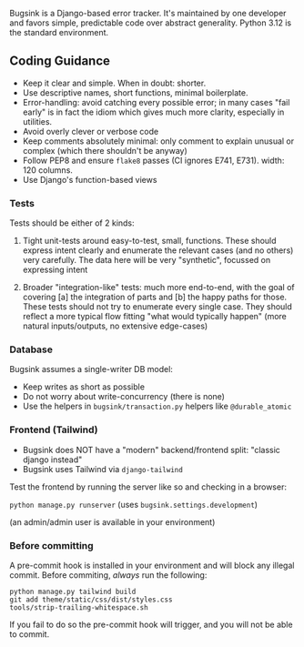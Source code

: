 Bugsink is a Django-based error tracker. It's maintained by one developer and favors simple, predictable code over
abstract generality. Python 3.12 is the standard environment.

## Coding Guidance

* Keep it clear and simple. When in doubt: shorter.
* Use descriptive names, short functions, minimal boilerplate.
* Error-handling: avoid catching every possible error; in many cases "fail early"
  is in fact the idiom which gives much more clarity, especially in utilities.
* Avoid overly clever or verbose code
* Keep comments absolutely minimal: only comment to explain unusual or complex
  (which there shouldn't be anyway)
* Follow PEP8 and ensure `flake8` passes (CI ignores E741, E731). width: 120 columns.
* Use Django's function-based views

### Tests

Tests should be either of 2 kinds:

1. Tight unit-tests around easy-to-test, small, functions. These should express intent
   clearly and enumerate the relevant cases (and no others) very carefully. The data
   here will be very "synthetic", focussed on expressing intent

2. Broader "integration-like" tests: much more end-to-end, with the goal of covering
   [a] the integration of parts and [b] the happy paths for those. These tests should
   not try to enumerate every single case. They should reflect a more typical flow fitting
   "what would typically happen" (more natural inputs/outputs, no extensive edge-cases)

### Database

Bugsink assumes a single-writer DB model:

* Keep writes as short as possible
* Do not worry about write-concurrency (there is none)
* Use the helpers in `bugsink/transaction.py` helpers like `@durable_atomic`

### Frontend (Tailwind)

* Bugsink does NOT have a "modern" backend/frontend split: "classic django instead"
* Bugsink uses Tailwind via `django-tailwind`

Test the frontend by running the server like so and checking in a browser:

`python manage.py runserver` (uses `bugsink.settings.development`)

(an admin/admin user is available in your environment)

### Before committing

A pre-commit hook is installed in your environment and will block any illegal commit.
Before commiting, _always_ run the following:

```
python manage.py tailwind build
git add theme/static/css/dist/styles.css
tools/strip-trailing-whitespace.sh
```

If you fail to do so the pre-commit hook will trigger, and you will not be able to commit.
